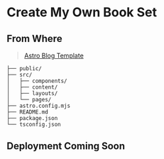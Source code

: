 # Create My Own Book Set

## From Where

> [Astro Blog Template](https://github.com/withastro/astro/tree/main/examples/blog)

```text
├── public/
├── src/
│   ├── components/
│   ├── content/
│   ├── layouts/
│   └── pages/
├── astro.config.mjs
├── README.md
├── package.json
└── tsconfig.json
```

## Deployment Coming Soon

